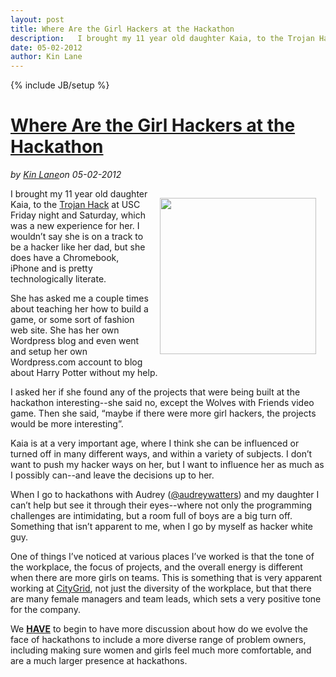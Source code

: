 ---layout: posttitle: Where Are the Girl Hackers at the Hackathondescription:   I brought my 11 year old daughter Kaia, to the Trojan Hack at USC Friday night and Saturday, which was a new experience for her.  I wouldn&rsquo;t say she is on a track to be a hacker like her dad, but she does have a Chromebook, iPhone and is pretty technologically literate.  She has asked me a couple times about teaching her how to build a game, or some sort of fashion web site.  She has her own Wordpress blog and even went and setup her own Wordpress.  com account to blog about Harry Potter without my help.  I asked her if she found any of the projects that were being built at the hackathon interesting--she said no, except the Wolves with Friends video game.date: 05-02-2012author: Kin Lane---{% include JB/setup %}<h1 class="title"><a href="#" rel="bookmark" title="Where Are the Girl Hackers at the Hackathon">Where Are the Girl Hackers at the Hackathon</a></h1><i><span class="small">by</span> <a href="https://plus.google.com/106460238807821851374" rel="author">Kin Lane</a><span class="small">on</span> <span class="post-date">05-02-2012</span></i><p></p><p><img style="padding: 15px;" src="http://kinlane-productions.s3.amazonaws.com/kaia-at-trojan-hack-2.JPG" alt="" width="250" align="right" /></p>
<p>I brought my 11 year old daughter Kaia, to the <a title="Trojan Hack" href="http://trojanhack.co/">Trojan Hack</a> at USC Friday night and Saturday, which was a new experience for her. I wouldn&rsquo;t say she is on a track to be a hacker like her dad, but she does have a Chromebook, iPhone and is pretty technologically literate.</p>
<p>She has asked me a couple times about teaching her how to build a game, or some sort of fashion web site.  She has her own Wordpress blog and even went and setup her own Wordpress.com account to blog about Harry Potter without my help.</p>
<p>I asked her if she found any of the projects that were being built at the hackathon interesting--she said no, except the Wolves with Friends video game.  Then she said, &ldquo;maybe if there were more girl hackers, the projects would be more interesting&rdquo;.</p>
<p>Kaia is at a very important age, where I think she can be influenced or turned off in many different ways, and within a variety of subjects.  I don&rsquo;t want to push my hacker ways on her, but I want to influence her as much as I possibly can--and leave the decisions up to her.</p>
<p>When I go to hackathons with Audrey (<a href="https://twitter.com/#!/audreywatters">@audreywatters</a>) and my daughter I can&rsquo;t help but see it through their eyes--where not only the programming challenges are intimidating, but a room full of boys are a big turn off.  Something that isn&rsquo;t apparent to me, when I go by myself as hacker white guy.</p>
<p>One of things I&rsquo;ve noticed at various places I&rsquo;ve worked is that the tone of the workplace, the focus of projects, and the overall energy is different when there are more girls on teams.  This is something that is very apparent working at <a title="CityGrid" href="http://www.citygrid.com">CityGrid</a>, not just the diversity of the workplace, but that there are many female managers and team leads, which sets a very positive tone for the company.</p>
<p>We <span style="text-decoration: underline;"><strong>HAVE</strong></span> to begin to have more discussion about how do we evolve the face of hackathons to include a more diverse range of problem owners, including making sure women and girls feel much more comfortable, and are a much larger presence at hackathons.</p>